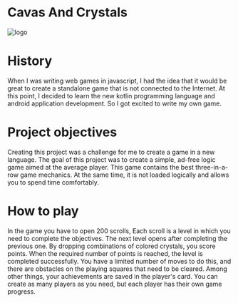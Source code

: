 Cavas And Crystals 
========
![logo](https://github.com/user-attachments/assets/b7e392d9-3e62-4190-b1a2-cd04561b7a96)

# History

When I was writing web games in javascript, I had the idea that it would be great to create a standalone game that is not connected to the Internet. At this point, I decided to learn the new kotlin programming language and android application development. So I got excited to write my own game.


# Project objectives
Creating this project was a challenge for me to create a game in a new language. The goal of this project was to create a simple, ad-free logic game aimed at the average player. This game contains the best three-in-a-row game mechanics. At the same time, it is not loaded logically and allows you to spend time comfortably.

# How to play
In the game you have to open 200 scrolls, Each scroll is a level in which you need to complete the objectives. The next level opens after completing the previous one. By dropping combinations of colored crystals, you score points. When the required number of points is reached, the level is completed successfully. You have a limited number of moves to do this, and there are obstacles on the playing squares that need to be cleared. Among other things, your achievements are saved in the player's card. You can create as many players as you need, but each player has their own game progress.
